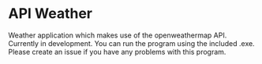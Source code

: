 # API Weather
Weather application which makes use of the openweathermap API. Currently in development. You can run the program using the included .exe. Please create an issue if you have any problems with this program.
